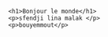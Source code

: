 <!DOCTYPE html>
<html>
<head>
    <title>Welcome to my website</title>
    <meta charset="utf-8">
    
</head>
<body>	
    
    <h1>Bonjour le monde</h1>
    <p>sfendji lina malak </p>
    <p>bouyemmout</p>
</body>
</html>
